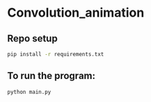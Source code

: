 # Convolution_animation
## Repo setup
```bash
pip install -r requirements.txt
```
## To run the program:
```bash
python main.py
```


